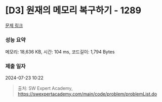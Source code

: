 # [D3] 원재의 메모리 복구하기 - 1289 

[문제 링크](https://swexpertacademy.com/main/code/problem/problemDetail.do?contestProbId=AV19AcoKI9sCFAZN) 

### 성능 요약

메모리: 18,636 KB, 시간: 104 ms, 코드길이: 1,794 Bytes

### 제출 일자

2024-07-23 10:22



> 출처: SW Expert Academy, https://swexpertacademy.com/main/code/problem/problemList.do